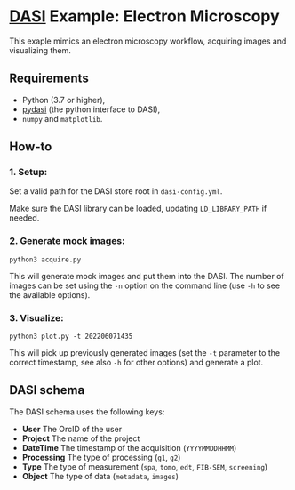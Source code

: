 # [DASI](https://github.com/ecmwf-projects/dasi) Example: Electron Microscopy

This exaple mimics an electron microscopy workflow, acquiring images and visualizing them.

## Requirements

* Python (3.7 or higher),
* [pydasi](https://pypi.org/project/pydasi/) (the python interface to DASI),
* `numpy` and `matplotlib`.

## How-to

### 1. Setup:

Set a valid path for the DASI store root in `dasi-config.yml`.

Make sure the DASI library can be loaded, updating `LD_LIBRARY_PATH` if needed.

### 2. Generate mock images:

```
python3 acquire.py
```

This will generate mock images and put them into the DASI. The number of images
can be set using the `-n` option on the command line (use `-h` to see the
available options).

### 3. Visualize:

```
python3 plot.py -t 202206071435
```

This will pick up previously generated images (set the `-t` parameter to the
correct timestamp, see also `-h` for other options) and generate a plot.


## DASI schema

The DASI schema uses the following keys:

* **User** The OrcID of the user
* **Project** The name of the project
* **DateTime** The timestamp of the acquisition (`YYYYMMDDHHMM`)
* **Processing** The type of processing (`g1`, `g2`)
* **Type** The type of measurement (`spa`, `tomo`, `edt`, `FIB-SEM`, `screening`)
* **Object** The type of data (`metadata`, `images`)

